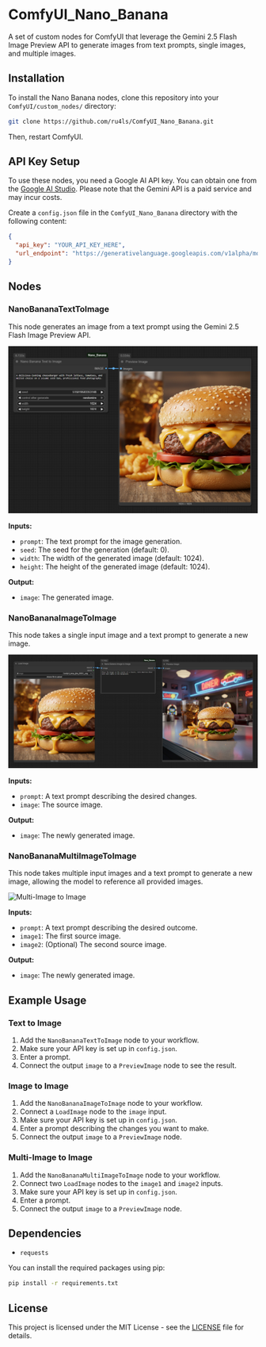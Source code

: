 # ComfyUI_Nano_Banana

A set of custom nodes for ComfyUI that leverage the Gemini 2.5 Flash Image Preview API to generate images from text prompts, single images, and multiple images.

## Installation

To install the Nano Banana nodes, clone this repository into your `ComfyUI/custom_nodes/` directory:

```bash
git clone https://github.com/ru4ls/ComfyUI_Nano_Banana.git
```

Then, restart ComfyUI.

## API Key Setup

To use these nodes, you need a Google AI API key. You can obtain one from the [Google AI Studio](https://aistudio.google.com/app/apikey). Please note that the Gemini API is a paid service and may incur costs.

Create a `config.json` file in the `ComfyUI_Nano_Banana` directory with the following content:

```json
{
  "api_key": "YOUR_API_KEY_HERE",
  "url_endpoint": "https://generativelanguage.googleapis.com/v1alpha/models/gemini-2.5-flash-image-preview:generateContent"
}
```

## Nodes

### NanoBananaTextToImage

This node generates an image from a text prompt using the Gemini 2.5 Flash Image Preview API.

![Text to Image](media/ComfyUI_Nano_Banana-t2i.png)

**Inputs:**

*   `prompt`: The text prompt for the image generation.
*   `seed`: The seed for the generation (default: 0).
*   `width`: The width of the generated image (default: 1024).
*   `height`: The height of the generated image (default: 1024).

**Output:**

*   `image`: The generated image.

### NanoBananaImageToImage

This node takes a single input image and a text prompt to generate a new image.

![Image to Image](media/ComfyUI_Nano_Banana-i2i.png)

**Inputs:**

*   `prompt`: A text prompt describing the desired changes.
*   `image`: The source image.

**Output:**

*   `image`: The newly generated image.

### NanoBananaMultiImageToImage

This node takes multiple input images and a text prompt to generate a new image, allowing the model to reference all provided images.

![Multi-Image to Image](media/ComfyUI_Nano_Banana-mi2i.png)

**Inputs:**

*   `prompt`: A text prompt describing the desired outcome.
*   `image1`: The first source image.
*   `image2`: (Optional) The second source image.

**Output:**

*   `image`: The newly generated image.

## Example Usage

### Text to Image

1.  Add the `NanoBananaTextToImage` node to your workflow.
2.  Make sure your API key is set up in `config.json`.
3.  Enter a prompt.
4.  Connect the output `image` to a `PreviewImage` node to see the result.

### Image to Image

1.  Add the `NanoBananaImageToImage` node to your workflow.
2.  Connect a `LoadImage` node to the `image` input.
3.  Make sure your API key is set up in `config.json`.
4.  Enter a prompt describing the changes you want to make.
5.  Connect the output `image` to a `PreviewImage` node.

### Multi-Image to Image

1.  Add the `NanoBananaMultiImageToImage` node to your workflow.
2.  Connect two `LoadImage` nodes to the `image1` and `image2` inputs.
3.  Make sure your API key is set up in `config.json`.
4.  Enter a prompt.
5.  Connect the output `image` to a `PreviewImage` node.

## Dependencies

*   `requests`

You can install the required packages using pip:

```bash
pip install -r requirements.txt
```

## License

This project is licensed under the MIT License - see the [LICENSE](LICENSE) file for details.
